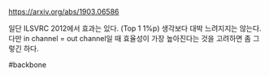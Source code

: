 https://arxiv.org/abs/1903.06586

일단 ILSVRC 2012에서 효과는 있다. (Top 1 1%p) 생각보다 대박 느려지지는 않는다. 다만 in channel = out channel일 때 효율성이 가장 높아진다는 것을 고려하면 좀 그렇긴 하다.

#backbone